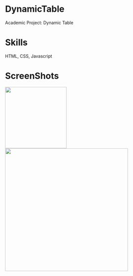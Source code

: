 # DynamicTable
Academic Project: Dynamic Table

Skills
========
HTML, CSS, Javascript

ScreenShots
============
<img src="https://user-images.githubusercontent.com/59883982/83186667-dee46680-a0fa-11ea-9142-4b79e2273ca2.jpg" width="200"></img>
<img src="https://user-images.githubusercontent.com/59883982/83186669-e0159380-a0fa-11ea-8256-fd7cbf1e15cf.jpg" width="400"></img>
